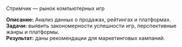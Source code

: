 Стримчик — рынок компьютерных игр


**Описание:** Анализ данных о продажах, рейтингах и платформах.  
**Задачи:** выявить закономерности успешности игр, перспективные жанры и платформы.  
**Результат:** даны рекомендации для маркетинговых кампаний.
